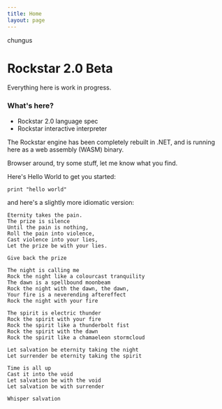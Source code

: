 ```yaml
---
title: Home
layout: page
---
```

chungus
# Rockstar 2.0 Beta

Everything here is work in progress.

### What's here?

* Rockstar 2.0 language spec
* Rockstar interactive interpreter

The Rockstar engine has been completely rebuilt in .NET, and
is running here as a web assembly (WASM) binary.

Browser around, try some stuff, let me know what you find.

Here's Hello World to get you started:

```rockstar
print "hello world"
```

and here's a slightly more idiomatic version:

```rockstar
Eternity takes the pain.
The prize is silence
Until the pain is nothing,
Roll the pain into violence,
Cast violence into your lies,
Let the prize be with your lies.

Give back the prize

The night is calling me
Rock the night like a colourcast tranquility
The dawn is a spellbound moonbeam
Rock the night with the dawn, the dawn,
Your fire is a neverending aftereffect
Rock the night with your fire

The spirit is electric thunder
Rock the spirit with your fire
Rock the spirit like a thunderbolt fist
Rock the spirit with the dawn
Rock the spirit like a chamaeleon stormcloud

Let salvation be eternity taking the night
Let surrender be eternity taking the spirit

Time is all up
Cast it into the void
Let salvation be with the void
Let salvation be with surrender

Whisper salvation
```

